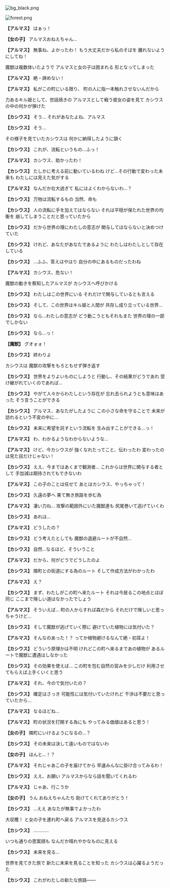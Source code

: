 
![bg_black.png](../images/backgrounds/bg_black.png)

![forest.png](../images/backgrounds/forest.png)

**【アルマス】**
はぁっ！

**【女の子】**
アルマスおねえちゃん…

**【アルマス】**
無事ね、よかったわ！
もう大丈夫だから私のそばを
離れないようにしてね！

魔獣は複数体いたようで
アルマスと女の子は囲まれる
形となってしまった

**【アルマス】**
絶・諦めない！

**【アルマス】**
私がこの町にいる限り、
町の人に指一本触れさせないんだから

力あるキル姫として、世話焼きの
アルマスとして戦う彼女の姿を見て
カシウスの中の何かが弾けた

**【カシウス】**
そう…
それがあなたよね、アルマス

**【カシウス】**
そう…

その様子を見ていたカシウスは
何かに納得したように頷く

**【カシウス】**
これが、流転というもの…ふっ！

**【アルマス】**
カシウス、助かったわ！

**【カシウス】**
たしかに考える前に動いているわね
けど…その行動で変わった未来も
わたしには見えた気がする

**【アルマス】**
なんだか壮大過ぎて
私にはよくわからないわ…？

**【カシウス】**
万物は流転するもの
当然、命も

**【カシウス】**
人の流転に手を加えてはならない
それは平穏が保たれた世界の均衡を
崩してしまうことだと思っていたから

**【カシウス】**
だから世界の理にわたしの意志が
関与してはならないと決めつけていた

**【カシウス】**
けれど、あなたがあなたであるように
わたしはわたしとして存在している

**【カシウス】**
…ふふ、答えはやはり
自分の中にあるものだったわね

**【アルマス】**
カシウス、危ない！

魔獣の動きを察知したアルマスが
カシウスへ呼びかける

**【カシウス】**
わたしはこの世界にいる
それだけで関与しているとも言える

**【カシウス】**
そして、この世界はキル姫と人間が
共存し成り立っている世界…

**【カシウス】**
なら…わたしの意志が
どう動こうともそれもまた
世界の理の一部でしかない

**【カシウス】**
なら…っ！

**【魔獣】**
グオォォ！

**【カシウス】**
終わりよ

カシウスは
魔獣の攻撃をもろともせず弾き返す

**【カシウス】**
世界をよりよいものにしようと
行動し、その結果がどうであれ
受け継がれていくのであれば…

**【カシウス】**
やがて人々からわたしという存在が
忘れ去られようとも意味はあった
そう言うことができる

**【カシウス】**
アルマス、あなたがしたように
この小さな命を守ることで
未来が訪れるという不変の中に…

**【カシウス】**
未来に希望を託すという流転を
生み出すことができる…っ！

**【アルマス】**
わ、わかるようなわからないような…

**【アルマス】**
けど、今カシウスが
強くなれたってこと、伝わったわ
変わったのは見た目だけじゃない！

**【カシウス】**
ええ、今まではあくまで観測者…
これからは世界に関与する者として
手加減は期待されてもできないわ

**【アルマス】**
この子のことは任せて
あとはカシウス、やっちゃって！

**【カシウス】**
久遠の夢へ
果て無き旅路を歩む為

**【アルマス】**
凄い力ね…
攻撃の範囲外にいた魔獣達も
尻尾巻いて逃げていくわ

**【カシウス】**
あれは…

**【アルマス】**
どうしたの？

**【カシウス】**
どう考えたとしても
魔獣の退避ルートが不自然…

**【カシウス】**
自然…なるほど、そういうこと

**【アルマス】**
だから、何がどうでどうしたのよ

**【カシウス】**
隣町との街道にする為のルート
そして作成方法がわかったわ

**【アルマス】**
え？

**【カシウス】**
まず、わたしがこの町へ来たルート
それは今居るこの地点とほぼ同じ
ここまで険しい道はなかったでしょう

**【アルマス】**
そういえば…
町の人からすれば森だから
それだけで険しいと思っちゃうけど…

**【カシウス】**
そして魔獣が逃げていく際に
避けていた植物には気付いた？

**【アルマス】**
そんなのあった！？
ってか植物避けるなんて絶・初耳よ！

**【カシウス】**
どういう原理かは不明
けれどこの町へ来るまであの植物が
あるルートで魔獣に遭遇はしなかった

**【カシウス】**
その効果を使えば…
この町を包む自然の営みを少しだけ
利用させてもらえば上手くいくと思う

**【アルマス】**
それ、今ので気付いたの？

**【カシウス】**
確定はさっき
可能性には気付いていたけれど
干渉は不要だと思っていたから…

**【アルマス】**
なるほどね…

**【アルマス】**
町の状況を打開する為にも
やってみる価値はあると思う！

**【女の子】**
隣町にいけるようになるの…？

**【カシウス】**
その未来は決して遠いものではないわ

**【女の子】**
ほんと…！？

**【アルマス】**
それじゃあこの子を届けてから
早速みんなに掛け合ってみるわ！

**【カシウス】**
ええ、お願い
アルマスからなら話を聞いてくれるわ

**【アルマス】**
じゃあ、行こうか

**【女の子】**
うん
おねえちゃんたち
助けてくれてありがとう！

**【カシウス】**
…ええ
あなたが無事でよかったわ

大収穫！
と女の子を連れ町へ戻る
アルマスを見送るカシウス

**【カシウス】**
…………

いつも通りの思案顔も
なんだか晴れやかなものに見える

**【カシウス】**
未来を見る…

世界を見てきた旅で
新たに未来を見ることを知った
カシウスは心躍るようだった

**【カシウス】**
これがわたしの新たな旅路――
